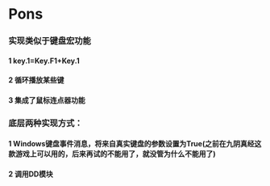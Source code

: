 # Pons
### 实现类似于键盘宏功能

#### 1 key.1=Key.F1+Key.1
#### 2 循环播放某些键
#### 3 集成了鼠标连点器功能


### 底层两种实现方式：
#### 1 Windows键盘事件消息，将来自真实键盘的参数设置为True(之前在九阴真经这款游戏上可以用的，后来再试的不能用了，就没管为什么不能用了)
#### 2 调用DD模块



